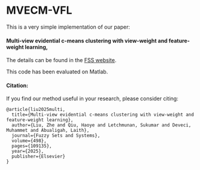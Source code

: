 # MVECM-VFL
This is a very simple implementation of our paper:

#### Multi-view evidential c-means clustering with view-weight and feature-weight learning, 

The details can be found in the [FSS website](https://www.sciencedirect.com/science/article/pii/S0165011424002811). 

This code has been evaluated on Matlab.

#### Citation:

If you find our method useful in your research, please consider citing:

```
@article{liu2025multi,
  title={Multi-view evidential c-means clustering with view-weight and feature-weight learning},
  author={Liu, Zhe and Qiu, Haoye and Letchmunan, Sukumar and Deveci, Muhammet and Abualigah, Laith},
  journal={Fuzzy Sets and Systems},
  volume={498},
  pages={109135},
  year={2025},
  publisher={Elsevier}
}
```
